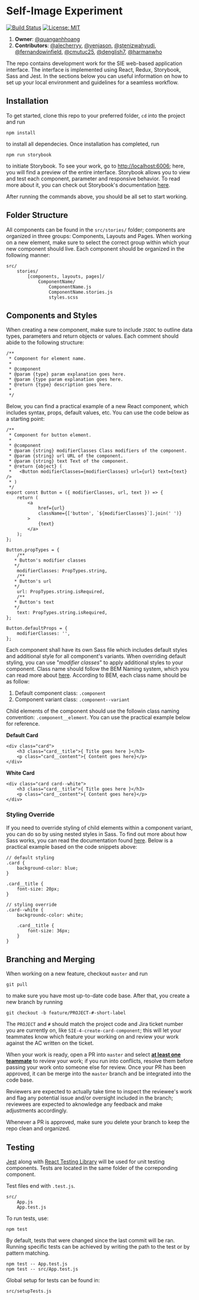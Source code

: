 # Self-Image Experiment
[![Build Status](https://travis-ci.com/quanganhhoang/sie-firebase.svg?branch=master)](https://travis-ci.com/quanganhhoang/sie-firebase)
[![License: MIT](https://img.shields.io/badge/License-MIT-yellow.svg)](https://opensource.org/licenses/MIT)

1. __Owner__: [@quanganhhoang](https://github.com/quanganhhoang)
2. __Contributors__: [@alecherryy](https://github.com/alecherryy), [@venjason](https://github.com/venjason), [@stenizwahyudi](https://github.com/stenizwahyudi), [@fernandowinfield](https://github.com/fernandowinfield), [@cmutuc25](https://github.com/cmutuc25), [@denglish7](https://github.com/denglish7), [@harmanwho](https://github.com/harmanwho)

The repo contains development work for the SIE web-based application interface. The interface is implemented using React, Redux, Storybook, Sass and Jest. In the sections below you can useful information on how to set up your local environment and guidelines for a seamless workflow.

## Installation
To get started, clone this repo to your preferred folder, `cd` into the project and run
```
npm install
```
to install all dependecies. Once installation has completed, run 
```
npm run storybook
```
to initiate Storybook. To see your work, go to [http://localhost:6006](http://localhost:6006); here, you will find a preview of the entire interface. Storybook allows you to view and test each component, parameter and responsive behavior. To read more about it, you can check out Storybook's documentation [here](https://storybook.js.org/docs/react/get-started/introduction).

After running the commands above, you should be all set to start working.

## Folder Structure
All components can be found in the `src/stories/` folder; components are organized in three groups: Components, Layouts and Pages. When working on a new element, make sure to select the correct group within which your new component should live. Each component should be organized in the following manner:
```
src/
    stories/
        [components, layouts, pages]/
            ComponentName/
                ComponentName.js
                ComponentName.stories.js
                styles.scss
```

## Components and Styles
When creating a new component, make sure to include `JSDOC` to outline data types, parameters and return objects or values. Each comment should abide to the following structure:
```
/**
 * Component for element name.
 *
 * @component
 * @param {type} param explanation goes here.
 * @param {type param explanation goes here.
 * @return {type} description goes here.
 *
 */
```
Below, you can find a practical example of a new React component, which includes syntax, props, default values, etc. You can use the code below as a starting point:
```
/**
 * Component for button element.
 *
 * @component
 * @param {string} modifierClasses Class modifiers of the component.
 * @param {string} url URL of the component.
 * @param {string} text Text of the component.
 * @return {object} (
 *   <Button modifierClasses={modifierClasses} url={url} text={text} />
 * )
 */
export const Button = ({ modifierClasses, url, text }) => {
    return (
        <a
            href={url}
            className={['button', `${modifierClasses}`].join(' ')}
        >
            {text}
        </a>
    );
};

Button.propTypes = {
    /**
   * Button's modifier classes
   */
    modifierClasses: PropTypes.string,
    /**
   * Button's url
   */
    url: PropTypes.string.isRequired,
    /**
   * Button's text
   */
    text: PropTypes.string.isRequired,
};

Button.defaultProps = {
    modifierClasses: '',
};
```
Each component shall have its own Sass file which includes default styles and additional style for all component's variants. When overriding default styling, you can use "_modifier classes_" to apply additional styles to your component. Class name should follow the BEM Naming system, which you can read more about [here](http://getbem.com/naming/). According to BEM, each class name should be as follow:

1. Default component class: `.component`
2. Component variant class: `.component--variant`

Child elements of the component should use the followin class naming convention: `.component__element`. You can use the practical example below for reference.

__Default Card__
```
<div class="card">
    <h3 class="card__title">{ Title goes here }</h3>
    <p class="card__content">{ Content goes here}</p>
</div>
```
__White Card__
```
<div class="card card--white">
    <h3 class="card__title">{ Title goes here }</h3>
    <p class="card__content">{ Content goes here}</p>
</div>
```
### Styling Override
If you need to override styling of child elements within a component variant, you can do so by using nested styles in Sass. To find out more about how Sass works, you can read the documentation found [here](https://sass-lang.com/documentation). Below is a practical example based on the code snippets above:
```
// default styling
.card {
    background-color: blue;
}

.card__title {
    font-size: 20px;
}

// styling override
.card--white {
    backgroundc-color: white;

    .card__title {
        font-size: 36px;
    }
}
```
## Branching and Merging
When working on a new feature, checkout `master` and run
```
git pull
```
to make sure you have most up-to-date code base. After that, you create a new branch by running
```
git checkout -b feature/PROJECT-#-short-label
```
The `PROJECT` and `#` should match the project code and Jira ticket number you are currently on, like `SIE-4-create-card-component`; this will let your teammates know which feature your working on and review your work against the AC written on the ticket.

When your work is ready, open a PR into `master` and select __<u>at least one teammate</u>__ to review your work; if you run into conflicts, resolve them before passing your work onto someone else for review. Once your PR has been approved, it can be merge into the `master` branch and be integrated into the code base.

Reviewers are expected to actually take time to inspect the reviewee's work and flag any potential issue and/or oversight included in the branch; reviewees are expected to aknowledge any feedback and make adjustments accordingly.

Whenever a PR is approved, make sure you delete your branch to keep the repo clean and organized.

## Testing
[Jest](https://jestjs.io/docs/en/getting-started) along with [React Testing Library](https://testing-library.com/docs/react-testing-library/intro/) will be used for unit testing components. Tests are located in the same folder of the correponding component.

Test files end with `.test.js`.

```
src/
    App.js
    App.test.js
```
To run tests, use:
```
npm test
```
By default, tests that were changed since the last commit will be ran. Running specific tests can be achieved by writing the path to the test or by pattern matching.
```
npm test -- App.test.js
npm test -- src/App.test.js
```
Global setup for tests can be found in:
```
src/setupTests.js
```